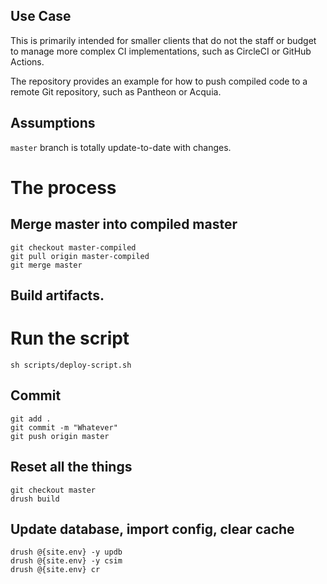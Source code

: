 ## Use Case
This is primarily intended for smaller clients that do not the staff or budget
to manage more complex CI implementations, such as CircleCI or GitHub Actions.

The repository provides an example for how to push compiled code to a remote
Git repository, such as Pantheon or Acquia.

## Assumptions
`master` branch is totally update-to-date with changes.

# The process

## Merge master into compiled master
```
git checkout master-compiled
git pull origin master-compiled
git merge master
```

## Build artifacts.

# Run the script
```
sh scripts/deploy-script.sh
```

## Commit
```
git add .
git commit -m "Whatever"
git push origin master
```

## Reset all the things
```
git checkout master
drush build
```

## Update database, import config, clear cache
```
drush @{site.env} -y updb
drush @{site.env} -y csim
drush @{site.env} cr
```
